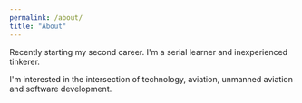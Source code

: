 ```yaml
---
permalink: /about/
title: "About"
---
```


Recently starting my second career. I'm a serial learner and inexperienced tinkerer.

I'm interested in the intersection of technology, aviation, unmanned aviation and software development.
